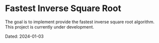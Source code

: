 # Fastest Inverse Square Root

The goal is to implement provide the fastest inverse square root algorithm.
This project is currently under development.

Dated: 2024-01-03